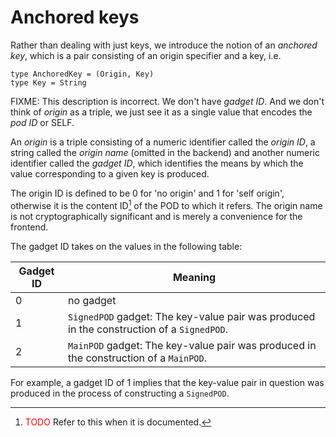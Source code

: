 # Anchored keys
Rather than dealing with just keys, we introduce the notion of an *anchored key*, which is a pair consisting of an origin specifier and a key, i.e.

```
type AnchoredKey = (Origin, Key)
type Key = String
```

FIXME: This description is incorrect.  We don't have *gadget ID*.  And we don't think of *origin* as a triple, we just see it as a single value that encodes the *pod ID* or SELF.

An *origin* is a triple consisting of a numeric identifier called the *origin ID*, a string called the *origin name* (omitted in the backend) and another numeric identifier called the *gadget ID*, which identifies the means by which the value corresponding to a given key is produced.

The origin ID is defined to be 0 for 'no origin' and 1 for 'self origin', otherwise it is the content ID[^content-id] of the POD to which it refers. The origin name is not cryptographically significant and is merely a convenience for the frontend.

The gadget ID takes on the values in the following table:

| Gadget ID | Meaning                                                                                   |
|-----------|-------------------------------------------------------------------------------------------|
| 0         | no gadget                                                                                 |
| 1         | `SignedPOD` gadget: The key-value pair was produced in the construction of a `SignedPOD`. |
| 2         | `MainPOD` gadget: The key-value pair was produced in the construction of a `MainPOD`.     |

For example, a gadget ID of 1 implies that the key-value pair in question was produced in the process of constructing a `SignedPOD`.
[^content-id]: <font color="red">TODO</font> Refer to this when it is documented.
